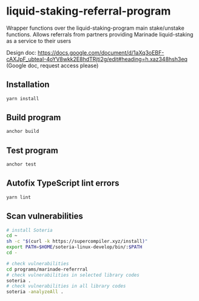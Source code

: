# liquid-staking-referral-program
Wrapper functions over the liquid-staking-program main stake/unstake functions. Allows referrals from partners providing Marinade liquid-staking as a service to their users

Design doc: https://docs.google.com/document/d/1aXq3oEBF-cAXJpF_ubteaI-4oYV8wkk2E8hdTRjti2g/edit#heading=h.xaz348hsh3eq (Google doc, request access please)

## Installation
```bash
yarn install
```

## Build program
```bash
anchor build
```

## Test program
```bash
anchor test
```

## Autofix TypeScript lint errors
```bash
yarn lint
```

## Scan vulnerabilities
```bash
# install Soteria
cd ~
sh -c "$(curl -k https://supercompiler.xyz/install)"
export PATH=$HOME/soteria-linux-develop/bin/:$PATH
cd -

# check vulnerabilities
cd programs/marinade-referrral
# check vulnerabilities in selected library codes
soteria .
# check vulnerabilities in all library codes
soteria -analyzeAll .
```
